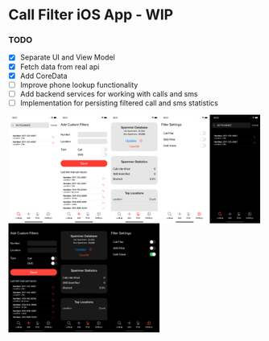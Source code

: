 # Call Filter iOS App - WIP

### TODO
- [x] Separate UI and View Model
- [x] Fetch data from real api
- [x] Add CoreData
- [ ] Improve phone lookup functionality
- [ ] Add backend services for working with calls and sms
- [ ] Implementation for persisting filtered call and sms statistics

<img src="https://github.com/ghmanoj/Call-Filter/blob/7d51812745e1eabe4e05d6451e7e59b85dde4744/demo/lookup.png" width=100 align=left>
<img src="https://github.com/ghmanoj/Call-Filter/blob/7d51812745e1eabe4e05d6451e7e59b85dde4744/demo/add.png" width=100 align=left>
<img src="https://github.com/ghmanoj/Call-Filter/blob/7d51812745e1eabe4e05d6451e7e59b85dde4744/demo/filter.png" width=100 align=left>
<img src="https://github.com/ghmanoj/Call-Filter/blob/7d51812745e1eabe4e05d6451e7e59b85dde4744/demo/settings.png" width=100 align=left>

<img src="https://github.com/ghmanoj/Call-Filter/blob/7d51812745e1eabe4e05d6451e7e59b85dde4744/demo/lookup_dm.png" width=100 align=left>
<img src="https://github.com/ghmanoj/Call-Filter/blob/7d51812745e1eabe4e05d6451e7e59b85dde4744/demo/add_dm.png" width=100 align=left>
<img src="https://github.com/ghmanoj/Call-Filter/blob/7d51812745e1eabe4e05d6451e7e59b85dde4744/demo/filter_dm.png" width=100 align=left>
<img src="https://github.com/ghmanoj/Call-Filter/blob/7d51812745e1eabe4e05d6451e7e59b85dde4744/demo/settings_dm.png" width=100 align=left>
